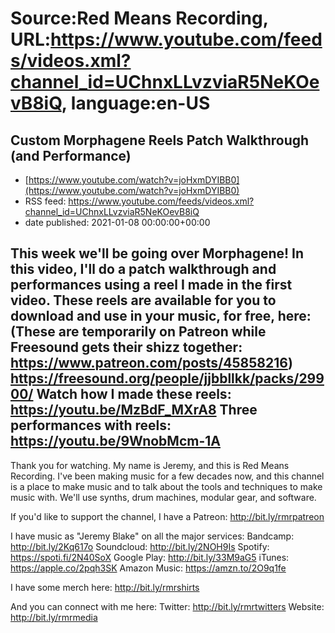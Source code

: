 # Source:Red Means Recording, URL:https://www.youtube.com/feeds/videos.xml?channel_id=UChnxLLvzviaR5NeKOevB8iQ, language:en-US

## Custom Morphagene Reels Patch Walkthrough (and Performance)
 - [https://www.youtube.com/watch?v=joHxmDYIBB0](https://www.youtube.com/watch?v=joHxmDYIBB0)
 - RSS feed: https://www.youtube.com/feeds/videos.xml?channel_id=UChnxLLvzviaR5NeKOevB8iQ
 - date published: 2021-01-08 00:00:00+00:00

This week we'll be going over Morphagene!
In this video, I'll do a patch walkthrough and performances using a reel I made in the first video. These reels are available for you to download and use in your music, for free, here: 
(These are temporarily on Patreon while Freesound gets their shizz together: https://www.patreon.com/posts/45858216)
https://freesound.org/people/jjbbllkk/packs/29900/
Watch how I made these reels: https://youtu.be/MzBdF_MXrA8
Three performances with reels: https://youtu.be/9WnobMcm-1A
------------------------------------
Thank you for watching. My name is Jeremy, and this is Red Means Recording. I've been making music for a few decades now, and this channel is a place to make music and to talk about the tools and techniques to make music with. We'll use synths, drum machines, modular gear, and software. 

If you'd like to support the channel, I have a Patreon:  http://bit.ly/rmrpatreon

I have music as "Jeremy Blake" on all the major services: 
Bandcamp: http://bit.ly/2Kq617o
Soundcloud: http://bit.ly/2NOH9Is
Spotify: https://spoti.fi/2N40SoX
Google Play: http://bit.ly/33M9aG5
iTunes: https://apple.co/2pqh3SK
Amazon Music: https://amzn.to/2O9q1fe

I have some merch here: http://bit.ly/rmrshirts

And you can connect with me here: 
Twitter: http://bit.ly/rmrtwitters
Website: http://bit.ly/rmrmedia

